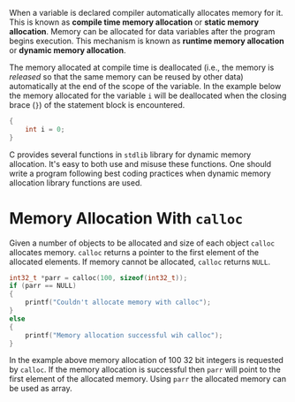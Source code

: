 When a variable is declared compiler automatically allocates memory for it. This is known as **compile time memory allocation** or **static memory allocation**. Memory can be allocated for data variables after the program begins execution. This mechanism is known as **runtime memory allocation** or **dynamic memory allocation**.

The memory allocated at compile time is deallocated (i.e., the memory is _released_ so that the same memory can be reused by other data) automatically at the end of the scope of the variable. In the example below the memory allocated for the variable `i` will be deallocated when the closing brace (`}`) of the statement block is encountered.

```C
{
    int i = 0;
}
```

C provides several functions in `stdlib` library for dynamic memory allocation. It's easy to both use and misuse these functions. One should write a program following best coding practices when dynamic memory allocation library functions are used.

# Memory Allocation With `calloc`

Given a number of objects to be allocated and size of each object `calloc` allocates memory. `calloc` returns a pointer to the first element of the allocated elements. If memory cannot be allocated, `calloc` returns `NULL`.

```C
int32_t *parr = calloc(100, sizeof(int32_t));
if (parr == NULL)
{
	printf("Couldn't allocate memory with calloc");
}
else
{
	printf("Memory allocation successful wih calloc");
}
```

In the example above memory allocation of 100 32 bit integers is requested by `calloc`. If the memory allocation is successful then `parr` will point to the first element of the allocated memory. Using `parr` the allocated memory can be used as array.
